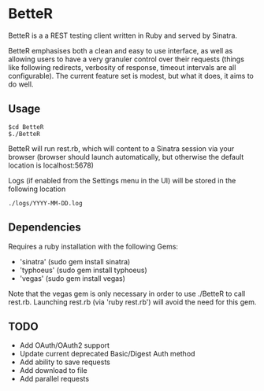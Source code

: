 # BetteR

BetteR is a a REST testing client written in Ruby and served by Sinatra. 

BetteR emphasises both a clean and easy to use interface, as well as allowing users to have a very granuler control over their requests (things like following redirects, verbosity of response, timeout intervals are all configurable). The current feature set is modest, but what it does, it aims to do well.

## Usage

    $cd BetteR
    $./BetteR
    
BetteR will run rest.rb, which will content to a Sinatra session via your browser (browser should launch automatically, but otherwise the default location is localhost:5678)

Logs (if enabled from the Settings menu in the UI) will be stored in the following location

    ./logs/YYYY-MM-DD.log

## Dependencies

Requires a ruby installation with the following Gems:
- 'sinatra' (sudo gem install sinatra)
- 'typhoeus' (sudo gem install typhoeus)
- 'vegas' (sudo gem install vegas)

Note that the vegas gem is only necessary in order to use ./BetteR to call rest.rb. Launching rest.rb (via 'ruby rest.rb') will avoid the need for this gem.

## TODO

* Add OAuth/OAuth2 support
* Update current deprecated Basic/Digest Auth method
* Add ability to save requests
* Add download to file
* Add parallel requests

